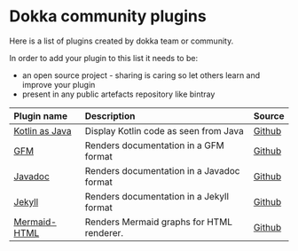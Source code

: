# Dokka community plugins

Here is a list of plugins created by dokka team or community.

In order to add your plugin to this list it needs to be:

 * an open source project - sharing is caring so let others learn and improve your plugin
 * present in any public artefacts repository like bintray

| Plugin name | Description | Source |
| :--------- | :--------- | :------------ |
| [Kotlin as Java](https://kotlin.github.io/dokka/1.7.10/user_guide/introduction/#plugins) | Display Kotlin code as seen from Java | [Github](https://github.com/Kotlin/dokka/tree/master/plugins/kotlin-as-java)
| [GFM](https://kotlin.github.io/dokka/1.7.10/user_guide/introduction/#plugins) | Renders documentation in a GFM format | [Github](https://github.com/Kotlin/dokka/tree/master/plugins/gfm)
| [Javadoc](https://kotlin.github.io/dokka/1.7.10/user_guide/introduction/#plugins) | Renders documentation in a Javadoc format | [Github](https://github.com/Kotlin/dokka/tree/master/plugins/javadoc)
| [Jekyll](https://kotlin.github.io/dokka/1.7.10/user_guide/introduction/#plugins) | Renders documentation in a Jekyll format | [Github](https://github.com/Kotlin/dokka/tree/master/plugins/jekyll)
| [Mermaid-HTML](https://mermaid-js.github.io/mermaid/#/) | Renders Mermaid graphs for HTML renderer. | [Github](https://github.com/glureau/dokka-mermaid)


